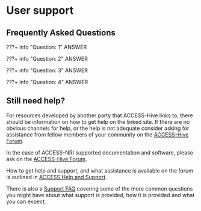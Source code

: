 #  User support 

## Frequently Asked Questions

???+ info "Question: 1"
    ANSWER

???+ info "Question: 2"
    ANSWER

???+ info "Question: 3"
    ANSWER

???+ info "Question: 4"
    ANSWER

## Still need help?

For resources developed by another party that ACCESS-Hive links to, there should be information on how to get help on the linked site. If there are no obvious channels for help, or the help is not adequate consider asking for assistance from fellow members of your community on the <a href="https://forum.access-hive.org.au" target="_blank">ACCESS-Hive Forum</a>.

In the case of ACCESS-NRI supported documentation and software, please ask on the <a href="https://forum.access-hive.org.au" target="_blank">ACCESS-Hive Forum</a>. 

How to get help and support, and what assistance is available on the forum is outlined in <a href="https://forum.access-hive.org.au/t/access-help-and-support/908" target="_blank">ACCESS Help and Support</a>.

There is also a <a href="https://forum.access-hive.org.au/t/support-faq-frequently-asked-questions/1021" target="_blank">Support FAQ</a> covering some of the more common questions you might have about what support is provided, how it is provided and what you can expect.